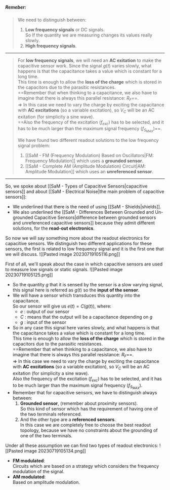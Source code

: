 ##### ***Remeber***:

> We need to distinguish between:
> 1. **Low frequency signals** or DC signals.<br>So If the quantity we are measuring changes its values really slowly.
> 2. **High frequency signals**.

---

> For **low frequency signals**, we will need an **AC exitation** to make the capacitive sensor work.
> Since the signal $g(t)$ varies slowly, what happens is that the capacitance takes a value which is constant for a long time.<br>This time is enough to allow the **loss of the charge** which is stored in the capacitors due to the parasitic resistances.<br>==Remember that when thinking to a capacitance, we also have to imagine that there is always this parallel resistance: $R_F$==.<br>⇒ In this case we need to vary the charge by exciting the capacitance with **AC excitations** (so a variable excitation), so $V_C$ will be an AC exitation (for simplicity a sine wave).<br>==Also the frequency of the excitation ($f_{exc}$) has to be selected, and it has to be much larger than the maximum signal frequency ($f_{S_{MAX}}$)==.
> 
> We have found two different readout solutions to the low frequency signal problem:
> 1. [[SaM - FM (Frequency Modulation) Based on Oscillators|FM: Frequency Modulation]] which uses a **grounded sensor**.
> 2. [[SaM - Complete AM (Amplitude Modulation) Circuit|AM: Amplitude Modulation]] which uses an **unreferenced sensor**.

---

So, we spoke about [[SaM - Types of Capacitive Sensors|capacitive sensors]] and about [[SaM - Electrical Noise|the main problem of capacitive sensors]]:
- We underlined that there is the need of using [[SaM - Shields|shields]].
- We also underlined the [[SaM - Differences Between Grounded and Un-grounded Capacitive Sensors|difference between grounded sensors and unreferenced capacitive sensors]] because they admit different solutions, for the **read-out electronics**.

So now we will say something more about the readout electronics for capacitive sensors.
We distinguish two different applications for these sensors, the first is related to low frequency signal and it is the first one that we will discuss.
![[Pasted image 20230719105116.png]]

First of all, we'll speak about the case in which capacitive sensors are used to measure
low signals or static signals.
![[Pasted image 20230719105125.png]]
- So the quantity $g$ that it is sensed by the sensor is a slow varying signal, this signal here is referred as $g(t)$ so the **input of the sensor**.
- We will have a sensor which transduces this quantity into the capacitance.<br>So our sensor will give us $e(t) = C(g(t))$, where:
	- $e$ : output of our sensor
	- $C$ : means that the output will be a capacitance depending on $g$
	- $g$ : input of the sensor
- So in any case this signal here varies slowly, and what happens is that the capacitance takes a value which is constant for a long time.<br>This time is enough to allow the **loss of the charge** which is stored in the capacitors due to the parasitic resistances.<br>==Remember that when thinking to a capacitance, we also have to imagine that there is always this parallel resistance: $R_F$==.<br>⇒ In this case we need to vary the charge by exciting the capacitance with **AC excitations** (so a variable excitation), so $V_C$ will be an AC exitation (for simplicity a sine wave).<br>Also the frequency of the excitation ($f_{exc}$) has to be selected, and it has to be much larger than the maximum signal frequency ($f_{S_{MAX}}$).
- Remember that for capacitive sensors, we have to distinguish always between:
  1. **Grounded sensor**, (remember about proximity sensors).<br>So this kind of sensor which has the requirement of having one of the two terminals referenced.
  2. And the other type are a **referenced sensors**.<br>In this case we are completely free to choose the best readout topology, because we have no constraints about the grounding of one of the two terminals.

Under all these assumption we can find two types of readout electronics:
![[Pasted image 20230719105134.png]]
- **FM modulated**:<br>Circuits which are based on a strategy which considers the frequency modulation of the signal.
- **AM modulated**:<br>Based on amplitude modulation.
